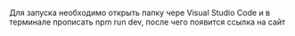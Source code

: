 Для запуска необходимо открыть папку чере Visual Studio Code и в терминале прописать npm run dev, после чего появится ссылка на сайт
